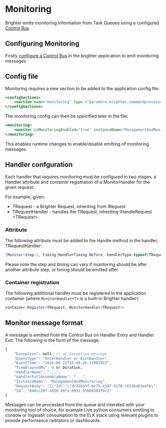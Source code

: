 # Monitoring

Brighter emits monitoring information from Task Queues using a
configured [Control
Bus](https://brightercommand.github.io/Brighter/ControlBus.html)

## Configuring Monitoring

Firstly [configure a Control
Bus](https://brightercommand.github.io/Brighter/ControlBus.html#configure)
in the brighter application to emit monitoring messages

## Config file

Monitoring requires a new section to be added to the application config
file:

``` xml
<configSections>
    <section name="monitoring" type ="paramore.brighter.commandprocessor.monitoring.Configuration.MonitoringConfigurationSection, Brighter.commandprocessor" allowLocation ="true" allowDefinition="Everywhere"/>
</configSections>
```

The monitoring config can then be speicified later in the file:

``` xml
<monitoring>
    <monitor isMonitoringEnabled="true" instanceName="ManagementAndMonitoring"/>
</monitoring>
```

This enables runtime changes to enable/disable emitting of monitoring
messages.

## Handler confguration

Each handler that requires monitoring must be configured in two stages,
a Handler attribute and container registration of a MonitorHandler for
the given request:

For example, given:

-   TRequest - a Brighter Request, inheriting from IRequest
-   TRequestHandler - handles the TRequest, inheriting IHandleRequest
    \<TRequest\>

### Attribute

The following attribute must be added to the Handle method in the
handler, TRequestHandler:

``` csharp
[Monitor(step:1, timing:HandlerTiming.Before, handlerType:typeof(TRequestHandler))]
```

Please note the step and timing can vary if monitoring should be after
another attribute step, or timing should be emitted after.

### Container registration

The following additional handler must be registered in the application
container (where `MonitorHandler<T>` is a built-in Brighter handler):

``` csharp
container.Register<TRequest, MonitorHandler<TRequest>>
```

## Monitor message format

A message is emitted from the Control Bus on Handler Entry and Handler
Exit. The following is the form of the message:

``` javascript
{
    "Exception": null, // or Exception message
    "EventType": "EnterHandler or ExitHandler",
    "EventTime": "2016-06-21T15:48:26.1390192Z",
    "TimeElapsedMs": 0 or Duration,
    "HandlerName": "...",
    "HandlerFullAssemblyName": "...",
    "InstanceName": "ManagementAndMonitoring",
    "RequestBody": "{\"Id\":\"dc32b35f-bc75-4197-9178-c8310a63e4fb\", ... }",
    "Id": "048cc207-e820-40fa-b931-55b60203fbc2"
}
```

Messages can be processed from the queue and interated with your
monitoring tool of choice, for example Live python consumers emitting to
console or logstash consumption to the ELK stack using relevant plugins
to provide performance raditators or dashboards.
